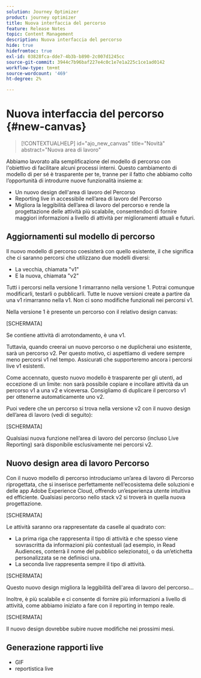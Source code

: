 ```yaml
---
solution: Journey Optimizer
product: journey optimizer
title: Nuova interfaccia del percorso
feature: Release Notes
topic: Content Management
description: Nuova interfaccia del percorso
hide: true
hidefromtoc: true
exl-id: 03828fca-dde7-4b3b-b890-2c007d1245cc
source-git-commit: 3944c7b96baf227e4c0c1e7e1a225c1ce1ad0142
workflow-type: tm+mt
source-wordcount: '469'
ht-degree: 2%

---
```


# Nuova interfaccia del percorso {#new-canvas}

>[!CONTEXTUALHELP]
>id="ajo_new_canvas"
>title="Novità"
>abstract="Nuova area di lavoro"

Abbiamo lavorato alla semplificazione del modello di percorso con l&#39;obiettivo di facilitare alcuni processi interni. Questo cambiamento di modello di per sé è trasparente per te, tranne per il fatto che abbiamo colto l’opportunità di introdurre nuove funzionalità insieme a:

* Un nuovo design dell&#39;area di lavoro del Percorso
* Reporting live in accessibile nell’area di lavoro del Percorso
* Migliora la leggibilità dell’area di lavoro del percorso e rende la progettazione delle attività più scalabile, consentendoci di fornire maggiori informazioni a livello di attività per miglioramenti attuali e futuri.

## Aggiornamenti sul modello di percorso

Il nuovo modello di percorso coesisterà con quello esistente, il che significa che ci saranno percorsi che utilizzano due modelli diversi:

* La vecchia, chiamata &quot;v1&quot;
* E la nuova, chiamata &quot;v2&quot;

Tutti i percorsi nella versione 1 rimarranno nella versione 1. Potrai comunque modificarli, testarli o pubblicarli. Tutte le nuove versioni create a partire da una v1 rimarranno nella v1. Non ci sono modifiche funzionali nei percorsi v1.

Nella versione 1 è presente un percorso con il relativo design canvas:

[SCHERMATA]

Se contiene attività di arrotondamento, è una v1.

Tuttavia, quando creerai un nuovo percorso o ne duplicherai uno esistente, sarà un percorso v2. Per questo motivo, ci aspettiamo di vedere sempre meno percorsi v1 nel tempo. Assicurati che supporteremo ancora i percorsi live v1 esistenti.

Come accennato, questo nuovo modello è trasparente per gli utenti, ad eccezione di un limite: non sarà possibile copiare e incollare attività da un percorso v1 a una v2 e viceversa. Consigliamo di duplicare il percorso v1 per ottenerne automaticamente uno v2.

Puoi vedere che un percorso si trova nella versione v2 con il nuovo design dell’area di lavoro (vedi di seguito):

[SCHERMATA]

Qualsiasi nuova funzione nell’area di lavoro del percorso (incluso Live Reporting) sarà disponibile esclusivamente nei percorsi v2.

## Nuovo design area di lavoro Percorso

Con il nuovo modello di percorso introduciamo un’area di lavoro di Percorso riprogettata, che si inserisce perfettamente nell’ecosistema delle soluzioni e delle app Adobe Experience Cloud, offrendo un’esperienza utente intuitiva ed efficiente. Qualsiasi percorso nello stack v2 si troverà in quella nuova progettazione.

[SCHERMATA]

Le attività saranno ora rappresentate da caselle al quadrato con:

* La prima riga che rappresenta il tipo di attività e che spesso viene sovrascritta da informazioni più contestuali (ad esempio, in Read Audiences, conterrà il nome del pubblico selezionato), o da un’etichetta personalizzata se ne definisci una.
* La seconda live rappresenta sempre il tipo di attività.

[SCHERMATA]

Questo nuovo design migliora la leggibilità dell&#39;area di lavoro del percorso...

Inoltre, è più scalabile e ci consente di fornire più informazioni a livello di attività, come abbiamo iniziato a fare con il reporting in tempo reale.

[SCHERMATA]

Il nuovo design dovrebbe subire nuove modifiche nei prossimi mesi.

## Generazione rapporti live

* GIF
* reportistica live